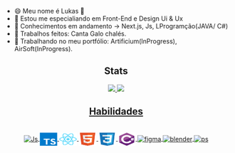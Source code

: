 


- 😄 Meu nome é Lukas 👋
- 🔭 Estou me especialiando em Front-End e Design Ui & Ux
- 🌱 Conhecimentos em andamento -> Next.js, Js, LProgramção(JAVA/ C#)
- 👯 Trabalhos feitos: Canta Galo chalés. 
- 🤔 Trabalhando no meu portfólio: Artificium(InProgress), AirSoft(InProgress).


<div align="center" >
    <h2>Stats</h2>
</div>


<div align="center">
  <a href="https://github.com/gragolha">
  <img height="150em" src="https://github-readme-stats.vercel.app/api?username=gragolha&show_icons=true&theme=calm&include_all_commits=true&count_private=true"/>
   <img height="150em" src="https://github-readme-stats.vercel.app/api/top-langs/?username=gragolha&layout=compact&langs_count=16&theme=calm"/>
</div>

<div align="center" >
    <h2>Habilidades</h2>
</div>

<div style="display: inline_block" align="center"><br>
  <img align="center" alt="Js" height="30" width="40" src="https://cdn.jsdelivr.net/gh/devicons/devicon/icons/javascript/javascript-plain.svg"/>
  <img align="center" alt="Ts" height="30" width="40" src="https://raw.githubusercontent.com/devicons/devicon/master/icons/typescript/typescript-plain.svg">
  <img align="center" alt="React" height="30" width="40" src="https://raw.githubusercontent.com/devicons/devicon/master/icons/react/react-original.svg">
  <img align="center" alt="HTML" height="30" width="40" src="https://raw.githubusercontent.com/devicons/devicon/master/icons/html5/html5-original.svg">
  <img align="center" alt="CSS" height="30" width="40" src="https://raw.githubusercontent.com/devicons/devicon/master/icons/css3/css3-original.svg">
  <img align="center" alt="Csharp" height="30" width="40" src="https://raw.githubusercontent.com/devicons/devicon/master/icons/csharp/csharp-original.svg">
  <img align="center"  alt="figma"   height="30" wight="40" src="https://cdn.jsdelivr.net/gh/devicons/devicon/icons/figma/figma-original.svg" />
  <img align="center"  alt="blender"   height="30" wight="40" src="https://cdn.jsdelivr.net/gh/devicons/devicon/icons/blender/blender-original.svg" />
  <img align="center"  alt="ps"   height="30" wight="40" src="https://cdn.jsdelivr.net/gh/devicons/devicon/icons/photoshop/photoshop-plain.svg" />
          

</div>

            
          


